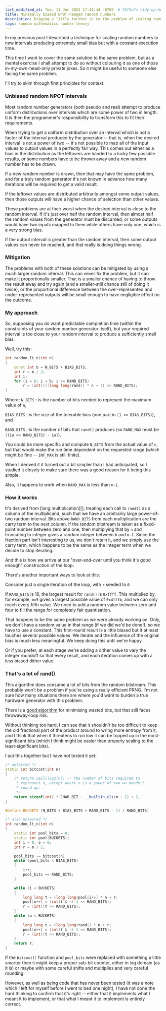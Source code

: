 ```yaml
---
last_modified_at: Tue, 11 Jun 2024 17:41:44 -0700  # 79f5c7a tidy-up-headers-add-descriptions
title: Minimally biased NPOT-ranged random numbers
description: Digging a little further in to the problem of scaling random numbers over a finite range without biasing certain results over others.
tags: random mathematics number-theory
---
```

In my previous post
I described a technique for scaling random numbers to new intervals producing
extremely small bias but with a constant execution time.

This time I want to cover the same solution to the same problem, but as a
mental exercise I shall attempt to do so without colouring it as one of those
in-my-own-head-only private jokes.  So it might be useful to someone else
facing the same problem.

I'll try to skim through first principles for context.

### Unbiased random NPOT intervals

Most random number generators (both pseudo and real) attempt to produce uniform
distributions over intervals which are some power of two in length.  It is then
the programmer's responsibility to transform this to fit their requirements.

When trying to get a uniform distribution over an interval which is not a
factor of the interval produced by the generator -- that is, when the
desired interval is not a power of two -- it's not possible to map all of
the input values to output values in a perfectly fair way.  This comes out
either as a bias in the distribution as the leftovers are handed to a lucky
few possible results, or some numbers have to be thrown away and a new random
number has to be drawn.

If a new random number is drawn, then that may have the same problem, and for a
truly random generator it's not known in advance how many iterations will be
required to get a valid result.

If the leftover values are distributed arbitrarily amongst some output values,
then those outputs will have a higher chance of selection than other values.

These problems are at their worst when the desired interval is close to the
random interval.  If it's just over half the random interval, then almost half
the random values from the generator must be discarded; or some outputs would
have two inputs mapped to them while others have only one, which is a very
strong bias.

If the output interval is greater than the random interval, then some output
values can never be reached, and that really is doing things wrong.

### Mitigation

The problems with both of these solutions can be mitigated by using a much
larger random interval.  This can never fix the problem, but it can make it
proportionally smaller.  That is a smaller chance of having to throw the result
away and try again (and a smaller-still chance still of doing it twice), or the
proportional difference between the over-represented and under-represented
outputs will be small enough to have negligible effect on the outcome.

### My approach

So, supposing you do want predictable completion time (within the constraints
of your random number generator itself), but your required interval is too close
to your random interval to produce a sufficiently small bias.

Well, try this:
```c++
int random_lt_n(int n)
{
    const int b = N_BITS + BIAS_BITS;
    int r = n / 2;
    int i;
    for (i = 0; i < b; i += RAND_BITS)
        r = (int)(((long long)rand() * n + r) >> RAND_BITS);
}
```

Where:
`N_BITS`
: is the number of bits needed to represent the maximum value of `n`,

`BIAS_BITS`
: is the size of the tolerable bias (one part in `(1 << BIAS_BITS)`), and

`RAND_BITS`
: is the number of bits that `rand()` produces (so `RAND_MAX` must be `((1u << RAND_BITS) - 1u)`).

You could be more specific and compute `N_BITS` from the actual
value of `n`, but that would make the run time dependent on the
requested range (which might be fine -- `INT_MAX` is still finite).

When I derived it it turned out a bit simpler than I had anticipated, so I
studied it closely to make sure there was a good reason for it being this
simple.

Also, it happens to work when `RAND_MAX` is less than
`n-1`.

### How it works

It's derived from [long multiplication][];
treating each call to `rand()` as a column of the multiplicand, such
that we have an arbitrarily large power-of-two random interval.  Bits above
`RAND_BITS` from each multiplication are the carry term to the next
column.  If the random bitstream is taken as a fixed-point number between zero
and one, then multiplying that by `n` and truncating to integer gives
a random integer between `0` and `n-1`.  Since the
fraction part isn't interesting to us, we don't retain it, and we simply use the
carry term, which happens to be the same as the integer term when we decide to
stop iterating.

And this is how we arrive at our "over-and-over until you think it's good
enough" construction of the loop.

There's another important ways to look at this:

Consider just a single iteration of the loop, with `r` seeded to `0`.

If `RAND_BITS` is 16, the largest result for `rand()` is
`0xffff`.  This multiplied by, for example, `n=5` gives a
largest possible value of `0x4fffb`, and we can only reach every
fifth value.  We need to add a random value between zero and four to fill the
range for completely fair quantisation.

That happens to be the same problem as we were already working on.  Only, we
don't have a random value in that range (if we did we'd be done!), so we have
to use a constant.  This first-round result is a little biased but it at least
touches several possible values.  We iterate and the influence of the original
bias is much less meaningful.  We keep doing this until we're happy.

Or if you prefer; at each stage we're adding a dither value to vary the
integer roundoff so that every result, and each iteration comes up with a less
biased dither value.

### That's a lot of rand()

This algorithm does consume a lot of bits from the random bitstream.  This
probably won't be a problem if you're using a really efficient PRNG.  I'm not
sure how many situations there are where you'd want to burden a true hardware
generator with this problem.

There is a [good algorithm][Dr Jacques method] for minimising wasted bits, but
that still faces throwaway-loop risk.

Without thinking too hard, I can see that it shouldn't be too difficult to
keep the old fractional part of the product around to wring more entropy
from it; and I think that when it threatens to run low it can be topped up
in the most-significant bits (which I think might be easier than properly
scaling to the least-significant bits).

I put this together but I have not tested it yet:
```c++
/* untested */
static int bitcost(int n)
{
    /* return ceil(log2(n)) -- the number of bits required to
     * represent n, except where n is a power of two we needn't
     * round up.
     */
    return sizeof(int) * CHAR_BIT - __builtin_clz(n - 1) + 1;
}

#define BUCKETS (N_BITS + BIAS_BITS + RAND_BITS - 1) / RAND_BITS)

/* also untested */
int random_lt_n(int n)
{
    static int pool_bits = 0;
    static int pool[BUCKETS];
    int i = 0, o = 0;
    int r = n / 2;

    pool_bits -= bitcost(n);
    while (pool_bits < BIAS_BITS)
    {
        i++;
        pool_bits += RAND_BITS;
    }

    while (i < BUCKETS)
    {
        long long t = (long long)pool[i++] * n + r;
        pool[o++] = (int)t & ~(-1 << RAND_BITS);
        r = (int)(t >> RAND_BITS);
    }
    while (o < BUCKETS)
    {
        long long t = (long long)rand() * n + r;
        pool[o++] = (int)t & ~(-1 << RAND_BITS);
        r = (int)(t >> RAND_BITS);
    }
    return r;
}
```

If the `bitcost()` function and `pool_bits` were replaced
with something a little smarter then it might keep a proper sub-bit counter,
either in log domain (as it is) or maybe with some careful shifts and multiplies
and very careful rounding.

However, as well as being code that has never been tested (it was a note which
I left for myself before I went to bed one night), I have not done the hard
thinking to confirm that it's right -- either that it implements
what I meant it to implement, or that what I meant it to implement is entirely
correct.

[Dr Jacques method]: https://web.archive.org/web/20200213145912/https://mathforum.org/library/drmath/view/65653.html
[long multipication]: https://en.wikipedia.org/wiki/Long_multiplication
